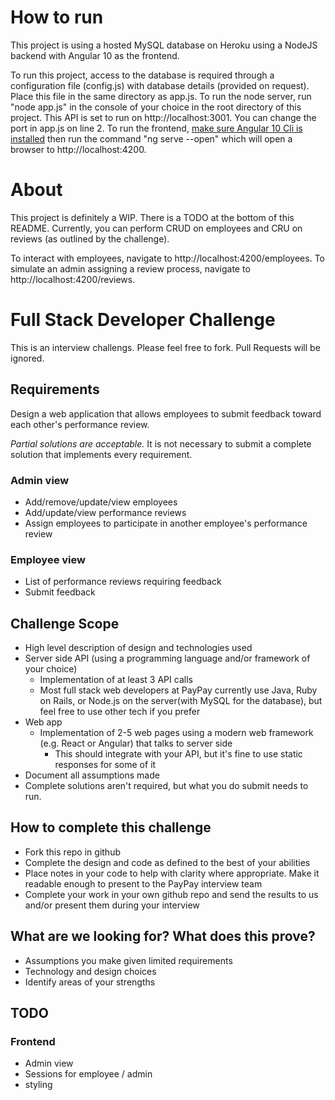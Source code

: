 # How to run

This project is using a hosted MySQL database on Heroku using a NodeJS backend with Angular 10 as the frontend. 

To run this project, access to the database is required through a configuration file (config.js) with database details (provided on request). Place this file in the same directory as app.js.
To run the node server, run "node app.js" in the console of your choice in the root directory of this project. This API is set to run on http://localhost:3001. You can change the port in app.js on line 2.
To run the frontend, [make sure Angular 10 Cli is installed](https://angular.io/guide/setup-local#install-the-angular-cli) then run the command "ng serve --open" which will open a browser to http://localhost:4200.

# About

This project is definitely a WIP. There is a TODO at the bottom of this README. Currently, you can perform CRUD on employees and CRU on reviews (as outlined by the challenge).

To interact with employees, navigate to http://localhost:4200/employees.
To simulate an admin assigning a review process, navigate to http://localhost:4200/reviews.

# Full Stack Developer Challenge
This is an interview challengs. Please feel free to fork. Pull Requests will be ignored.

## Requirements
Design a web application that allows employees to submit feedback toward each other's performance review.

*Partial solutions are acceptable.*  It is not necessary to submit a complete solution that implements every requirement.

### Admin view
* Add/remove/update/view employees
* Add/update/view performance reviews
* Assign employees to participate in another employee's performance review

### Employee view
* List of performance reviews requiring feedback
* Submit feedback

## Challenge Scope
* High level description of design and technologies used
* Server side API (using a programming language and/or framework of your choice)
  * Implementation of at least 3 API calls
  * Most full stack web developers at PayPay currently use Java, Ruby on Rails, or Node.js on the server(with MySQL for the database), but feel free to use other tech if you prefer
* Web app
  * Implementation of 2-5 web pages using a modern web framework (e.g. React or Angular) that talks to server side
    * This should integrate with your API, but it's fine to use static responses for some of it 
* Document all assumptions made
* Complete solutions aren't required, but what you do submit needs to run.

## How to complete this challenge
* Fork this repo in github
* Complete the design and code as defined to the best of your abilities
* Place notes in your code to help with clarity where appropriate. Make it readable enough to present to the PayPay interview team
* Complete your work in your own github repo and send the results to us and/or present them during your interview

## What are we looking for? What does this prove?
* Assumptions you make given limited requirements
* Technology and design choices
* Identify areas of your strengths

## TODO

### Frontend

* Admin view
* Sessions for employee / admin
* styling
